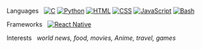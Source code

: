 Languages &nbsp;
[![C](https://img.shields.io/badge/C-%23FFD700?style=flat-square&logo=c&logoColor=black)](https://github.com/rh3nium/C)
[![Python](https://img.shields.io/badge/Python-%233776AB?style=flat-square&logo=python&logoColor=white)](https://github.com/rh3nium/Python)
[![HTML](https://img.shields.io/badge/HTML-%23E34F26?style=flat-square&logo=html5&logoColor=white)](https://github.com/rh3nium/Web-Development)
[![CSS](https://img.shields.io/badge/CSS-%231572B6?style=flat-square&logo=css3&logoColor=white)](https://github.com/rh3nium/Web-Development)
[![JavaScript](https://img.shields.io/badge/JavaScript-%23F7DF1E?style=flat-square&logo=javascript&logoColor=black)](https://github.com/rh3nium/Web-Development)
[![Bash](https://img.shields.io/badge/Bash-%23F7DF1E?style=flat-square&logo=bash&logoColor=white)](https://github.com/rh3nium/Bash)

Frameworks &nbsp;
[![React Native](https://img.shields.io/badge/React%20Native-%2361DAFB?style=flat-square&logo=react&logoColor=black)](https://github.com/rh3nium)

Interests &nbsp; <i>world news, food, movies, Anime, travel, games</i>
